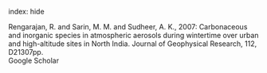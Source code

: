 index: hide

<div class="Citation">

  <div class="Citation-body">
    <div class="Citation-text">Rengarajan, R. and Sarin, M. M. and Sudheer, A. K., 2007: Carbonaceous and inorganic species in atmospheric aerosols during wintertime over urban and high-altitude sites in North India. <span class="Article-journal">Journal of Geophysical Research, </span><span class="Article-volume">112, </span>D21307pp.</div>
    <div class="Citation-links">
      <div class="CitationLink" data-href="https://scholar.google.com/scholar?q=Carbonaceous+and+inorganic+species+in+atmospheric+aerosols+during+wintertime+over+urban+and+high-altitude+sites+in+North+India">
        <div class="CitationLink-icon CitationLink-Scholar"></div>
        <div class="CitationLink-text">Google Scholar</div>
      </div>
    </div>
  </div>
</div>


<div class="Citation-copy">

</div>